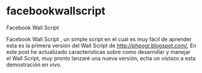 facebookwallscript
==================

Facebook Wall Script

Facebook Wall Script , un simple script en el cual es muy fácil de aprender esta es la primera versión del Wall Script de http://phpogr.blogspot.com/, En este post he actualizado características sobre como desarrollar y manejar el Wall Script, muy pronto lanzaré una nueva versión, echa un vistazo a esta demostración en vivo.